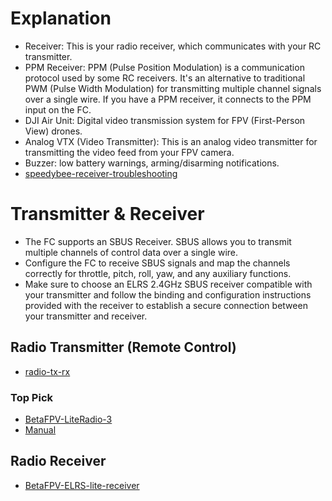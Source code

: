 # Explanation
* Receiver: This is your radio receiver, which communicates with your RC transmitter.
* PPM Receiver: PPM (Pulse Position Modulation) is a communication protocol used by some RC receivers. It's an alternative to traditional PWM (Pulse Width Modulation) for transmitting multiple channel signals over a single wire. If you have a PPM receiver, it connects to the PPM input on the FC.
* DJI Air Unit: Digital video transmission system for FPV (First-Person View) drones.
* Analog VTX (Video Transmitter): This is an analog video transmitter for transmitting the video feed from your FPV camera.
* Buzzer: low battery warnings, arming/disarming notifications.
* [speedybee-receiver-troubleshooting](https://speedybee.zendesk.com/hc/en-us/articles/13971551993243-How-to-set-up-your-receiver-in-Betaflight-configurator-on-SpeedyBee-F7-V3-flight-controller-)

# Transmitter & Receiver
* The FC supports an SBUS Receiver. SBUS allows you to transmit multiple channels of control data over a single wire.
* Configure the FC to receive SBUS signals and map the channels correctly for throttle, pitch, roll, yaw, and any auxiliary functions.
* Make sure to choose an ELRS 2.4GHz SBUS receiver compatible with your transmitter and follow the binding and configuration instructions provided with the receiver to establish a secure connection between your transmitter and receiver.
## Radio Transmitter (Remote Control)
* [radio-tx-rx](https://oscarliang.com/radio-transmitter/)
### Top Pick
* [BetaFPV-LiteRadio-3](https://betafpv.com/products/literadio-3-radio-transmitter)
* [Manual](https://manuals.plus/betafpv/literadio-3-radio-transmitter-manual#axzz8CFUM5o3S)
## Radio Receiver
* [BetaFPV-ELRS-lite-receiver](https://www.drone-fpv-racer.com/en/elrs-lite-receiver-by-betafpv-9218.html#/10019-antenna-tower_antenna)